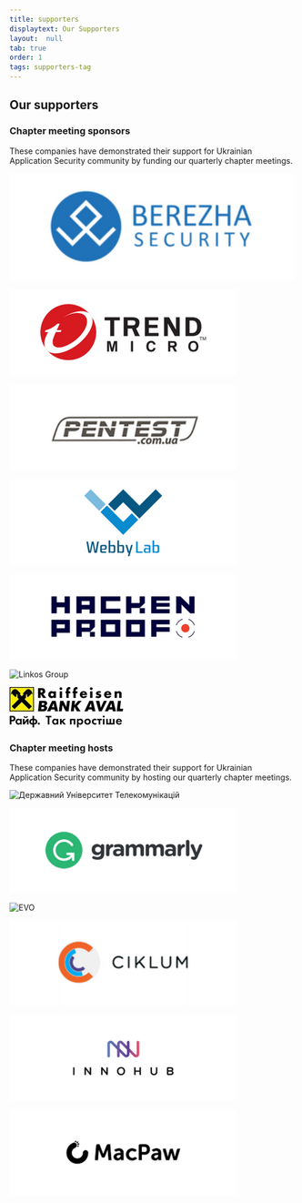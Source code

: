 ```yaml
---
title: supporters
displaytext: Our Supporters
layout:  null
tab: true
order: 1
tags: supporters-tag
---
```


## Our supporters

### Chapter meeting sponsors

These companies have demonstrated their support for Ukrainian
Application Security community by funding our quarterly chapter
meetings.

<div>
  <a href="https://bsg.tech" target="_blank"><img alt="Berezha Security" src="assets/images/partners/berezha.png" width=500></a>
</div>

![Trend Micro](assets/images/partners/trendmicro.png "Trend Micro")

![Pentest.com.ua](assets/images/partners/pentestcomua.png "Pentest.com.ua")

![WebbyLab](assets/images/partners/webby.png "WebbyLab")

![HackenProof](assets/images/partners/hackenproof.png "HackenProof")

![Linkos Group](assets/images/partners/linkos.jpg "Linkos Group")

![Raiffeisen Bank Aval](assets/images/partners/Raiff2.jpg "Raiffeisen Bank Aval")


### Chapter meeting hosts

These companies have demonstrated their support for Ukrainian
Application Security community by hosting our quarterly chapter
meetings.

![Державний Університет Телекомунікацій](assets/images/partners/dut.jpg "Державний Університет Телекомунікацій")

![Grammarly](assets/images/partners/grammarly.png "Grammarly")

![EVO](assets/images/partners/evo.jpg "EVO")

![Ciklum](assets/images/partners/ciklum.png "Ciklum")

![InnoHub	](assets/images/partners/innohub.png "InnoHub")

![MacPaw](assets/images/partners/macpaw.png "MacPaw")
